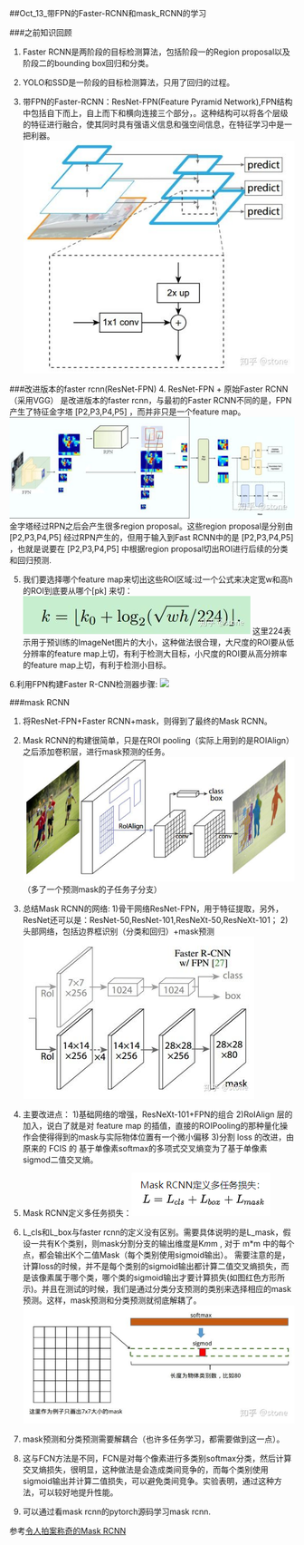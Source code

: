 ##Oct_13_带FPN的Faster-RCNN和mask_RCNN的学习

###之前知识回顾
1. Faster RCNN是两阶段的目标检测算法，包括阶段一的Region proposal以及阶段二的bounding box回归和分类。

2. YOLO和SSD是一阶段的目标检测算法，只用了回归的过程。

3. 带FPN的Faster-RCNN：ResNet-FPN(Feature Pyramid Network),FPN结构中包括自下而上，自上而下和横向连接三个部分，。这种结构可以将各个层级的特征进行融合，使其同时具有强语义信息和强空间信息，在特征学习中是一把利器。![](./images/FPN.jpg)

###改进版本的faster rcnn(ResNet-FPN)
4. ResNet-FPN + 原始Faster RCNN（采用VGG） 是改进版本的faster rcnn，与最初的Faster RCNN不同的是，FPN产生了特征金字塔 [P2,P3,P4,P5] ，而并非只是一个feature map。![](./images/resnet-fpn.jpg)金字塔经过RPN之后会产生很多region proposal。这些region proposal是分别由 [P2,P3,P4,P5] 经过RPN产生的，但用于输入到Fast RCNN中的是 [P2,P3,P4,P5] ，也就是说要在 [P2,P3,P4,P5] 中根据region proposal切出ROI进行后续的分类和回归预测.

5. 我们要选择哪个feature map来切出这些ROI区域:过一个公式来决定宽w和高h的ROI到底要从哪个[pk] 来切：![](./images/faster_rcnn_fpn.jpg)
这里224表示用于预训练的ImageNet图片的大小，这种做法很合理，大尺度的ROI要从低分辨率的feature map上切，有利于检测大目标，小尺度的ROI要从高分辨率的feature map上切，有利于检测小目标。

6.利用FPN构建Faster R-CNN检测器步骤: ![](http://markdown.vtoo.pro/2019Dec1586599925(1).jpg)

###mask RCNN
1. 将ResNet-FPN+Faster RCNN+mask，则得到了最终的Mask RCNN。

2. Mask RCNN的构建很简单，只是在ROI pooling（实际上用到的是ROIAlign）之后添加卷积层，进行mask预测的任务。![](./images/mask_rcnn.jpg)（多了一个预测mask的子任务子分支）

3. 总结Mask RCNN的网络:
1)骨干网络ResNet-FPN，用于特征提取，另外，ResNet还可以是：ResNet-50,ResNet-101,ResNeXt-50,ResNeXt-101；
2)头部网络，包括边界框识别（分类和回归）+mask预测![](./images/mask_rcnn_header.jpg)

4. 主要改进点：
1)基础网络的增强，ResNeXt-101+FPN的组合
2)RoIAlign 层的加入，说白了就是对 feature map 的插值，直接的ROIPooling的那种量化操作会使得得到的mask与实际物体位置有一个微小偏移
3)分割 loss 的改进，由原来的 FCIS 的 基于单像素softmax的多项式交叉熵变为了基于单像素sigmod二值交叉熵。

5. Mask RCNN定义多任务损失：![](./images/loss_mask_rcnn.jpg)

6. L_cls和L_box与faster rcnn的定义没有区别。需要具体说明的是L_mask，假设一共有K个类别，则mask分割分支的输出维度是K*m*m , 对于 m*m 中的每个点，都会输出K个二值Mask（每个类别使用sigmoid输出）。
需要注意的是，计算loss的时候，并不是每个类别的sigmoid输出都计算二值交叉熵损失，而是该像素属于哪个类，哪个类的sigmoid输出才要计算损失(如图红色方形所示)。并且在测试的时候，我们是通过分类分支预测的类别来选择相应的mask预测。这样，mask预测和分类预测就彻底解耦了。![](./images/mask_rcnn_jieou.jpg)

7. mask预测和分类预测需要解耦合（也许多任务学习，都需要做到这一点）。

8. 这与FCN方法是不同，FCN是对每个像素进行多类别softmax分类，然后计算交叉熵损失，很明显，这种做法是会造成类间竞争的，而每个类别使用sigmoid输出并计算二值损失，可以避免类间竞争。实验表明，通过这种方法，可以较好地提升性能。

9. 可以通过看mask rcnn的pytorch源码学习mask rcnn.

参考[令人拍案称奇的Mask RCNN](https://zhuanlan.zhihu.com/p/37998710)
